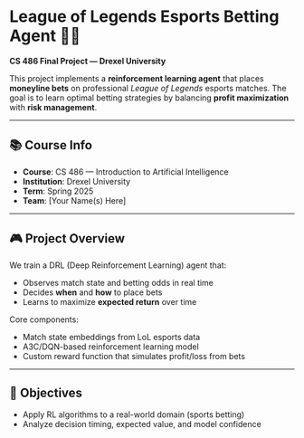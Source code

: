 # League of Legends Esports Betting Agent 🤖💸

**CS 486 Final Project — Drexel University**

This project implements a **reinforcement learning agent** that places **moneyline bets** on professional _League of Legends_ esports matches. The goal is to learn optimal betting strategies by balancing **profit maximization** with **risk management**.

---

## 📚 Course Info

- **Course**: CS 486 — Introduction to Artificial Intelligence
- **Institution**: Drexel University
- **Term**: Spring 2025
- **Team**: [Your Name(s) Here]

---

## 🎮 Project Overview

We train a DRL (Deep Reinforcement Learning) agent that:

- Observes match state and betting odds in real time
- Decides **when** and **how** to place bets
- Learns to maximize **expected return** over time

Core components:

- Match state embeddings from LoL esports data
- A3C/DQN-based reinforcement learning model
- Custom reward function that simulates profit/loss from bets

---

## 🧠 Objectives

- Apply RL algorithms to a real-world domain (sports betting)
- Analyze decision timing, expected value, and model confidence
